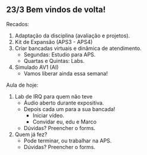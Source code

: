 ## 23/3 Bem vindos de volta!

Recados:
 1. Adaptação da disciplina (avaliação e projetos).
 1. Kit de Expansão (APS3 - APS4)
 1. Criar bancadas virtuais e dinâmica de atendimento.
     - Segundas: Estudio para APS.
     - Quartas e Quintas: Labs.
 1. Simulado AV1 (AI)
     - Vamos liberar ainda essa semana!

Aula de hoje:
 1. Lab de IRQ para quem não teve
     - Áudio aberto durante expositiva.
     - Depois cada um para a sua bancada!
         - Iniciar vídeo.
         - Convidar eu, edu e Marco
     - Dúvidas? Preencher o forms.
 1. Quem já fez?
     - Pode terminar, ou trabalhar na APS.
     - Dúvidas? Preencher o forms.
